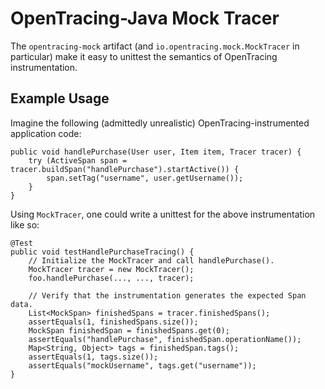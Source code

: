 # OpenTracing-Java Mock Tracer

The `opentracing-mock` artifact (and `io.opentracing.mock.MockTracer` in particular) make it easy to unittest the semantics of OpenTracing instrumentation.

## Example Usage

Imagine the following (admittedly unrealistic) OpenTracing-instrumented application code:

```
public void handlePurchase(User user, Item item, Tracer tracer) {
    try (ActiveSpan span = tracer.buildSpan("handlePurchase").startActive()) {
        span.setTag("username", user.getUsername());
    }
}
```

Using `MockTracer`, one could write a unittest for the above instrumentation like so:

```
@Test
public void testHandlePurchaseTracing() {
    // Initialize the MockTracer and call handlePurchase().
    MockTracer tracer = new MockTracer();
    foo.handlePurchase(..., ..., tracer);
    
    // Verify that the instrumentation generates the expected Span data.
    List<MockSpan> finishedSpans = tracer.finishedSpans();
    assertEquals(1, finishedSpans.size());
    MockSpan finishedSpan = finishedSpans.get(0);
    assertEquals("handlePurchase", finishedSpan.operationName());
    Map<String, Object> tags = finishedSpan.tags();
    assertEquals(1, tags.size());
    assertEquals("mockUsername", tags.get("username"));
}
```
